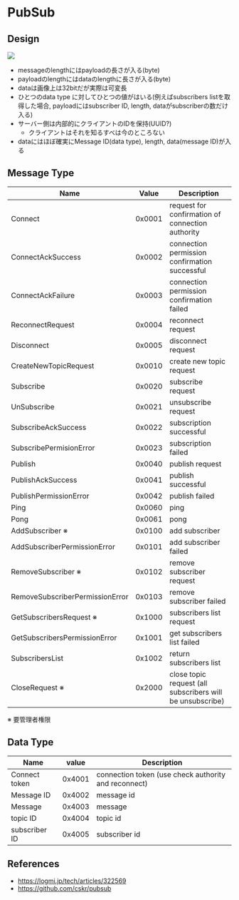 # PubSub

## Design

![](https://user-images.githubusercontent.com/20987269/81062231-93ca9f80-8f10-11ea-9a17-4bd44b8e6aec.jpg)

* messageのlengthにはpayloadの長さが入る(byte)
* payloadのlengthにはdataのlengthに長さが入る(byte)
* dataは画像上は32bitだが実際は可変長
* ひとつのdata type に対してひとつの値がはいる(例えばsubscribers listを取得した場合, payloadにはsubscriber ID, length, dataがsubscriberの数だけ入る)
* サーバー側は内部的にクライアントのIDを保持(UUID?)
  * クライアントはそれを知るすべは今のところない
* dataにはほぼ確実にMessage ID(data type), length, data(message ID)が入る

## Message Type

| Name | Value | Description |
| --- | --- | --- | 
| Connect                          | 0x0001 | request for confirmation of connection authority |
| ConnectAckSuccess                | 0x0002 | connection permission confirmation successful    |
| ConnectAckFailure                | 0x0003 | connection permission confirmation failed        |
| ReconnectRequest                 | 0x0004 | reconnect request |
| Disconnect                       | 0x0005 | disconnect request |
| CreateNewTopicRequest            | 0x0010 | create new topic request|
| Subscribe                        | 0x0020 | subscribe request |
| UnSubscribe                      | 0x0021 | unsubscribe request |
| SubscribeAckSuccess              | 0x0022 | subscription successful |
| SubscribePermisionError          | 0x0023 | subscription failed |
| Publish                          | 0x0040 | publish request |
| PublishAckSuccess                | 0x0041 | publish successful |
| PublishPermissionError           | 0x0042 | publish failed |
| Ping                             | 0x0060 | ping |
| Pong                             | 0x0061 | pong |
| AddSubscriber ※                  | 0x0100 | add subscriber |
| AddSubscriberPermissionError     | 0x0101 | add subscriber failed |
| RemoveSubscriber ※               | 0x0102 | remove subscriber request |
| RemoveSubscriberPermissionError  | 0x0103 | remove subscriber failed |
| GetSubscribersRequest ※          | 0x1000 | subscribers list request |
| GetSubscribersPermissionError    | 0x1001 | get subscribers list failed |
| SubscribersList                  | 0x1002 | return subscribers list |
| CloseRequest ※                   | 0x2000 | close topic request (all subscribers will be unsubscribe) |

※ 要管理者権限

## Data Type

| Name | value | Description | 
| --- | --- | --- |
| Connect token   | 0x4001 | connection token (use check authority and reconnect) |
| Message ID      | 0x4002 | message id |
| Message         | 0x4003 | message |
| topic ID        | 0x4004 | topic id |
| subscriber ID   | 0x4005 | subscriber id |

## References

 * https://logmi.jp/tech/articles/322569
 * https://github.com/cskr/pubsub
